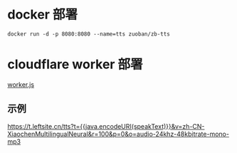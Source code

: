 # docker 部署

```shell
docker run -d -p 8080:8080 --name=tts zuoban/zb-tts
```


# cloudflare worker 部署
[worker.js](https://raw.githubusercontent.com/zuoban/tts/main/templates/worker.js)

## 示例
https://t.leftsite.cn/tts?t={{java.encodeURI(speakText)}}&v=zh-CN-XiaochenMultilingualNeural&r=100&p=0&o=audio-24khz-48kbitrate-mono-mp3
